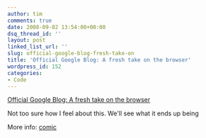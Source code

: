 ```yaml
---
author: tim
comments: true
date: 2008-09-02 13:54:00+00:00
dsq_thread_id: ''
layout: post
linked_list_url: ''
slug: official-google-blog-fresh-take-on
title: 'Official Google Blog: A fresh take on the browser'
wordpress_id: 152
categories:
- Code
---
```


[Official Google Blog: A fresh take on the
browser](http://googleblog.blogspot.com/2008/09/fresh-take-on-browser.html)  
  
Not too sure how I feel about this. We'll see what it ends up being  
  
More info:
[comic](http://www.google.com/googlebooks/chrome/index.html)